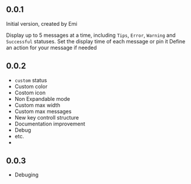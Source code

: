## 0.0.1

Initial version, created by Emi

Display up to 5 messages at a time, including `Tips`, `Error`, `Warning` and `Successful` statuses.
Set the display time of each message or pin it 
Define an action for your message if needed

## 0.0.2

- `custom` status
- Custom color
- Costom icon
- Non Expandable mode
- Custom max width
- Custom max messages
- New key controll structure
- Documentation improvement
- Debug
- etc.
- 
## 0.0.3

- Debuging